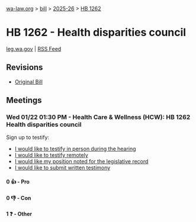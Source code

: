 [wa-law.org](/) > [bill](/bill/) > [2025-26](/bill/2025-26/) > [HB 1262](/bill/2025-26/hb/1262/)

# HB 1262 - Health disparities council
[leg.wa.gov](https://app.leg.wa.gov/billsummary?BillNumber=1262&Year=2025&Initiative=false) | [RSS Feed](./rss.xml)

## Revisions
* [Original Bill](1/)

## Meetings
### Wed 01/22 01:30 PM - Health Care & Wellness (HCW): HB 1262 Health disparities council
Sign up to testify:
* [I would like to testify in person during the hearing](https://app.leg.wa.gov/csi/Testifier/Add?chamber=House&mId=32442&aId=161826&caId=24924&tId=1)
* [I would like to testify remotely](https://app.leg.wa.gov/csi/Testifier/Add?chamber=House&mId=32442&aId=161826&caId=24924&tId=2)
* [I would like my position noted for the legislative record](https://app.leg.wa.gov/csi/Testifier/Add?chamber=House&mId=32442&aId=161826&caId=24924&tId=3)
* [I would like to submit written testimony](https://app.leg.wa.gov/csi/Testifier/Add?chamber=House&mId=32442&aId=161826&caId=24924&tId=4)

#### 0 👍 - Pro

#### 0 👎 - Con

#### 1 ❓ - Other
